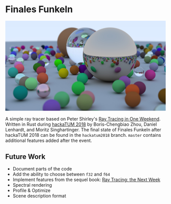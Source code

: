 # Finales Funkeln

![rendered image](assets/demo.jpg "rendered image")

A simple ray tracer based on Peter Shirley's [Ray Tracing in One Weekend][1].
Written in Rust during [hackaTUM 2018][2] by Boris-Chengbiao Zhou, Daniel
Lenhardt, and Moritz Singhartinger. The final state of Finales Funkeln after
hackaTUM 2018 can be found in the `hackatum2018` branch. `master` contains
additional features added after the event.

## Future Work
- Document parts of the code
- Add the ability to choose between `f32` and `f64`
- Implement features from the sequel book: [Ray Tracing: the Next Week][3]
- Spectral rendering
- Profile & Optimize
- Scene description format

[1]: https://github.com/petershirley/raytracinginoneweekend
[2]: https://hack.tum.de
[3]: https://github.com/petershirley/raytracingthenextweek
